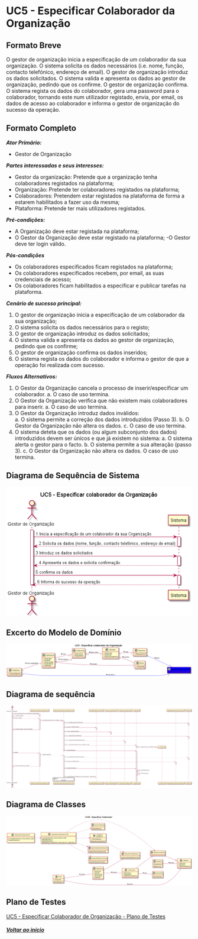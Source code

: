 # UC5 - Especificar Colaborador da Organização

## Formato Breve

O gestor de organização inicia a especificação de um colaborador da sua organização. O
sistema solicita os dados necessários (i.e. nome, função, contacto telefónico, endereço de
email). O gestor de organização introduz os dados solicitados. O sistema valida e apresenta
os dados ao gestor de organização, pedindo que os confirme. O gestor de organização
confirma. O sistema regista os dados do colaborador, gera uma password para o
colaborador, tornando este num utilizador registado, envia, por email, os dados de acesso
ao colaborador e informa o gestor de organização do sucesso da operação.

## Formato Completo

**_Ator Primário:_**

- Gestor de Organização

**_Partes interessadas e seus interesses:_**

- Gestor da organização: Pretende que a organização tenha colaboradores registados na plataforma;
- Organização: Pretende ter colaboradores registados na plataforma;
- Colaboradores: Pretendem estar registados na plataforma de forma a estarem habilitados a fazer uso da mesma;
- Plataforma: Pretende ter mais utilizadores registados.

**_Pré-condições:_**

- A Organização deve estar registada na plataforma;
- O Gestor da Organização deve estar registado na plataforma;
-O Gestor deve ter login válido.

**_Pós-condições_**

- Os colaboradores especificados ficam registados na plataforma;
- Os colaboradores especificados recebem, por email, as suas credenciais de acesso;
- Os colaboradores ficam habilitados a especificar e publicar tarefas na plataforma.

**_Cenário de sucesso principal:_**

1. O gestor de organização inicia a especificação de um colaborador da sua organização;
2. O sistema solicita os dados necessários para o registo;
3. O gestor de organização introduz os dados solicitados;
4. O sistema valida e apresenta
os dados ao gestor de organização, pedindo que os confirme; 
5. O gestor de organização confirma os dados inseridos;
6. O sistema regista os dados do colaborador e informa o gestor de que a operação foi realizada com sucesso.

**_Fluxos Alternativos:_**

1. O Gestor da Organização cancela o processo de inserir/especificar um colaborador. 
    a. O caso de uso termina.
2. O Gestor da Organização verifica que não existem mais colaboradores para inserir. 
    a. O caso de uso termina.
3. O Gestor da Organização introduz dados inválidos:    
    a. O sistema permite a correção dos dados introduzidos (Passo 3). 
    b. O Gestor da Organização não altera os dados. c. O caso de uso termina.
4. O sistema deteta que os dados (ou algum subconjunto dos dados) introduzidos devem ser únicos e que já existem no sistema: 
    a. O sistema alerta o gestor para o facto.
    b. O sistema permite a sua alteração (passo 3). c. O Gestor da Organização não altera os dados. O caso de uso termina.

## Diagrama de Sequência de Sistema 

![UC5_Especificar_Colaborador_Organizacao_SSD](UC5_Especificar_Colaborador_Organizacao_SSD.png)


## Excerto do Modelo de Domínio 

![UC5_Especificar_Colaborador_Organizacao](UC5_Especificar_Colaborador_Organizacao.png)


## Diagrama de sequência <br/>

![UC05_Especificar_Colaborador_Diagrama_Sequencia](UC05_Especificar_Colaborador_Diagrama_Sequencia.png)

## Diagrama de Classes <br/>
![UC05_Especificar_Colaborador_Diagrama_Classes](UC05_Especificar_Colaborador_Diagrama_Classes.png)

## Plano de Testes <br/>

[UC5 - Especificar Colaborador de Organização - Plano de Testes](UC05_Especificar_Colaborador_Organizacao_Plano_Testes.md)

##### [Voltar ao início](https://github.com/blestonbandeiraUPSKILL/upskill_java1_labprg_grupo2/blob/main/README.md)

